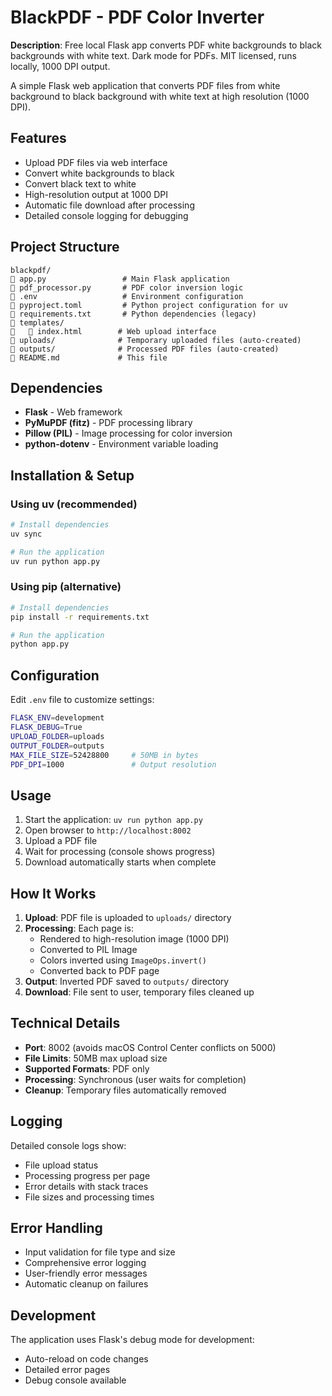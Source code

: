# BlackPDF - PDF Color Inverter

**Description**: Free local Flask app converts PDF white backgrounds to black backgrounds with white text. Dark mode for PDFs. MIT licensed, runs locally, 1000 DPI output.

A simple Flask web application that converts PDF files from white background to black background with white text at high resolution (1000 DPI).

## Features

- Upload PDF files via web interface
- Convert white backgrounds to black
- Convert black text to white
- High-resolution output at 1000 DPI
- Automatic file download after processing
- Detailed console logging for debugging

## Project Structure

```
blackpdf/
   app.py                 # Main Flask application
   pdf_processor.py       # PDF color inversion logic
   .env                   # Environment configuration
   pyproject.toml         # Python project configuration for uv
   requirements.txt       # Python dependencies (legacy)
   templates/
      index.html        # Web upload interface
   uploads/              # Temporary uploaded files (auto-created)
   outputs/              # Processed PDF files (auto-created)
   README.md             # This file
```

## Dependencies

- **Flask** - Web framework
- **PyMuPDF (fitz)** - PDF processing library
- **Pillow (PIL)** - Image processing for color inversion
- **python-dotenv** - Environment variable loading

## Installation & Setup

### Using uv (recommended)

```bash
# Install dependencies
uv sync

# Run the application
uv run python app.py
```

### Using pip (alternative)

```bash
# Install dependencies
pip install -r requirements.txt

# Run the application
python app.py
```

## Configuration

Edit `.env` file to customize settings:

```bash
FLASK_ENV=development
FLASK_DEBUG=True
UPLOAD_FOLDER=uploads
OUTPUT_FOLDER=outputs
MAX_FILE_SIZE=52428800     # 50MB in bytes
PDF_DPI=1000               # Output resolution
```

## Usage

1. Start the application: `uv run python app.py`
2. Open browser to `http://localhost:8002`
3. Upload a PDF file
4. Wait for processing (console shows progress)
5. Download automatically starts when complete

## How It Works

1. **Upload**: PDF file is uploaded to `uploads/` directory
2. **Processing**: Each page is:
   - Rendered to high-resolution image (1000 DPI)
   - Converted to PIL Image
   - Colors inverted using `ImageOps.invert()`
   - Converted back to PDF page
3. **Output**: Inverted PDF saved to `outputs/` directory
4. **Download**: File sent to user, temporary files cleaned up

## Technical Details

- **Port**: 8002 (avoids macOS Control Center conflicts on 5000)
- **File Limits**: 50MB max upload size
- **Supported Formats**: PDF only
- **Processing**: Synchronous (user waits for completion)
- **Cleanup**: Temporary files automatically removed

## Logging

Detailed console logs show:
- File upload status
- Processing progress per page
- Error details with stack traces
- File sizes and processing times

## Error Handling

- Input validation for file type and size
- Comprehensive error logging
- User-friendly error messages
- Automatic cleanup on failures

## Development

The application uses Flask's debug mode for development:
- Auto-reload on code changes
- Detailed error pages
- Debug console available